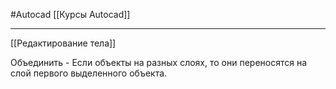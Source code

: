 #Autocad 
[[Курсы Autocad]]
__________
[[Редактирование тела]]

Объединить - Если объекты на разных слоях, то они переносятся на слой первого выделенного объекта.